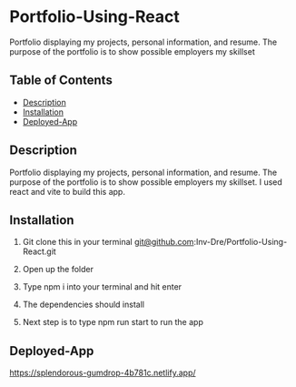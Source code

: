 # Portfolio-Using-React
Portfolio displaying my projects, personal information, and resume. The purpose of the portfolio is to show possible employers my skillset

## Table of Contents
- [Description](#description)
- [Installation](#installation)
- [Deployed-App](#Deployed-App)


## Description
Portfolio displaying my projects, personal information, and resume. The purpose of the portfolio is to show possible employers my skillset. I used react and vite to build this app.

## Installation

1. Git clone this in your terminal
git@github.com:Inv-Dre/Portfolio-Using-React.git

3. Open up the folder

4. Type npm i into your terminal and hit enter
   
5. The dependencies should install 
  
6. Next step is to type npm run start to run the app


## Deployed-App
https://splendorous-gumdrop-4b781c.netlify.app/
